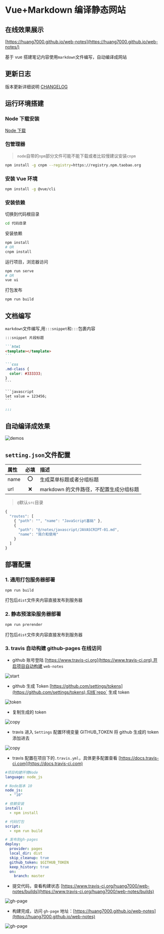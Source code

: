 # Vue+Markdown 编译静态网站

## 在线效果展示

[https://huang7000.github.io/web-notes](https://huang7000.github.io/web-notes/)

基于 vue 搭建笔记内容使用`markdown`文件编写，自动编译成网站

## 更新日志

版本更新详细说明 [CHANGELOG](/CHANGELOG.md)

## 运行环境搭建

### Node 下载安装

[Node 下载](http://nodejs.cn/download)

### 包管理器

> `node`自带的`npm`部分文件可能不能下载或者比较慢建议安装`cnpm`

```bash
npm install -g cnpm --registry=https://registry.npm.taobao.org
```

### 安装 Vue 环境

```bash
npm install -g @vue/cli
```

### 安装依赖

切换到代码根目录

```bash
cd 代码目录
```

安装依赖

```bash
npm install
# OR
cnpm install
```

运行项目，浏览器访问

```bash
npm run serve
# OR
vue ui
```

打包发布

```bash
npm run build
```

## 文档编写

`markdown`文件编写,用`:::snippet`和`:::`包裹内容

````md
:::snippet 片段标题

```html
<template></template>
```

```css
.md-class {
  color: #333333;
}
```

```javascript
let value = 123456;
```

:::
````

## 自动编译成效果

![demos](src/assets/images/readme-01.png)

## `setting.json`文件配置

| 属性 | 必填 | 描述                                    |
| :--- | :--: | :-------------------------------------- |
| name |  ⭕  | 生成菜单标题或者分组标题                |
| url  |  ❌  | markdown 的文件路径，不配置生成分组标题 |

> `@`默认`src`目录

```javascript
{
  "routes": [
    { "path": "", "name": "JavaScript基础" },
    {
      "path": "@/notes/javascript/JAVASCRIPT-01.md",
      "name": "简介和使用"
    }
  ]
}
```

## 部署配置

### 1. 通用打包服务器部署

```bash
npm run build
```

打包后`dist`文件夹内容直接发布到服务器

### 2. 静态预渲染服务器部署

```bash
npm run prerender
```

打包后`dist`文件夹内容直接发布到服务器

### 3. travis 自动构建 github-pages 在线访问

- github 账号登陆 [https://www.travis-ci.org](https://www.travis-ci.org),开启项目自动构建 `web-notes`

![start](src/assets/images/readme-02.png)

- github 生成 Token [https://github.com/settings/tokens](https://github.com/settings/tokens),勾线`repo` 生成 token

![token](src/assets/images/readme-03.png)

- 复制生成的 token

![copy](src/assets/images/readme-04.png)

- travis 进入 `Settings` 配置环境变量 GITHUB_TOKEN 将 github 生成的 token 添加进去

![copy](src/assets/images/readme-05.png)

- travis 配置在项目下的`.travis.yml`，具体更多配置查看 [https://docs.travis-ci.com](https://docs.travis-ci.com)

```yml
#项目构建环境Node
language: node_js

# Node版本 10
node_js:
  - "10"

# 依赖安装
install:
  - npm install

# 代码打包
script:
  - npm run build

# 发布到gh-pages
deploy:
  provider: pages
  local_dir: dist
  skip_cleanup: true
  github_token: $GITHUB_TOKEN
  keep_history: true
  on:
    branch: master
```

- 提交代码，查看构建状态 [https://www.travis-ci.org/huang7000/web-notes/builds](https://www.travis-ci.org/huang7000/web-notes/builds)

![gh-page](src/assets/images/readme-06.png)

- 构建完成，访问 `gh-page` 地址：[https://huang7000.github.io/web-notes](https://huang7000.github.io/web-notes)

![gh-page](src/assets/images/readme-07.png)
